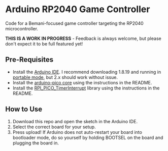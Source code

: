 # Arduino RP2040 Game Controller

Code for a Bemani-focused game controller targeting the RP2040 microcontroller.

**THIS IS A WORK IN PROGRESS** - Feedback is always welcome, but please don't expect it to be full featured yet!

## Pre-Requisites

* Install the [Arduino IDE](https://www.arduino.cc/en/software). I recommend downloading 1.8.19 and running in [portable mode](https://docs.arduino.cc/software/ide-v1/tutorials/PortableIDE/), but 2.x should work without issue.
* Install the [arduino-pico core](https://github.com/earlephilhower/arduino-pico?tab=readme-ov-file#installing-via-arduino-boards-manager) using the instructions in the README.
* Install the [RPI_PICO_TimerInterrupt](https://github.com/khoih-prog/RPI_PICO_TimerInterrupt?tab=readme-ov-file#use-arduino-library-manager) library using the instructions in the README.

## How to Use

1. Download this repo and open the sketch in the Arduino IDE.
2. Select the correct board for your setup.
3. Press upload! If Arduino does not auto-restart your board into bootloader mode, do so yourself by holding BOOTSEL on the board and plugging the board in.